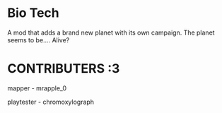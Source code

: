 # Bio Tech
A mod that adds a brand new planet with its own campaign. The planet seems to be.... Alive?

# CONTRIBUTERS :3
mapper - mrapple_0

playtester - chromoxylograph
